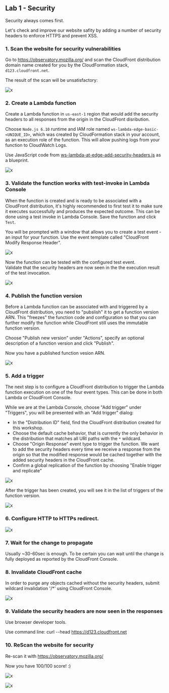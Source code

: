 ## Lab 1 - Security

Security always comes first.

Let's check and improve our website safity by adding a number of security headers to enforce HTTPS and prevent XSS.

### 1. Scan the website for security vulnerabilities

Go to https://observatory.mozilla.org/ and scan the CloudFront distribution domain name created for you by the CloudFormation stack, `d123.cloudfront.net`.

The result of the scan will be unsatisfactory:

![x](./img/security-bad.png)

### 2. Create a Lambda function

Create a Lambda function in `us-east-1` region that would add the security headers to all responses from the origin in the CloudFront disribution.

Choose `Node.js 6.10` runtime and IAM role named `ws-lambda-edge-basic-<UNIQUE_ID>`, which was created by CloudFormation stack in your account, as an execution role of the function. This will allow pushing logs from your function to CloudWatch Logs.

Use JavaScript code from [ws-lambda-at-edge-add-security-headers.js](./ws-lambda-at-edge-add-security-headers.js) as a blueprint.

![x](./img/create-function.png)

### 3. Validate the function works with test-invoke in Lambda Console

When the function is created and is ready to be associated with a CloudFront distribution, it's highly recommended to first test it to make sure it executes successfully and produces the expected outcome. This can be done using a test invoke in Lambda Console. Save the function and click `Test`.

You will be prompted with a window that allows you to create a test event - an input for your function. Use the event template called "CloudFront Modify Response Header".

![x](./img/configure-test-event.png)

Now the function can be tested with the configured test event.  
Validate that the security headers are now seen in the the execution result of the test invocation.

![x](./img/test-invoke-succeeded.png)

### 4. Publish the function version

Before a Lambda function can be associated with and triggered by a CloudFront distribution, you need to "pubslish" it to get a function version ARN. This "freezes" the function code and configuration so that you can further modify the function while CloudFront still uses the immutable function version.

Choose "Publish new version" under "Actions", specify an optional description of a function version and click "Publish".

Now you have a published function vesion ARN.

![x](./img/publish.png)

### 5. Add a trigger

The next step is to configure a CloudFront distribution to trigger the Lambda function execution on one of the four event types. This can be done in both Lambda or CloudFront Console.

While we are at the Lambda Console, choose "Add trigger" under "Triggers", you will be presented with an "Add trigger" dialog:
* In the "Distribution ID" field, find the CloudFront distribution created for this workshop.  
* Choose the default cache behavior, that is currently the only behavior in the distribution that matches all URI paths with the `*` wildcard.  
* Choose "Origin Response" event type to trigger the function. We want to add the security headers every time we receive a response from the origin so that the modified response would be cached together with the added security headers in the CloudFront cache.
* Confirm a global replication of the function by choosing "Enable trigger and replicate"

![x](./img/add-trigger2.png)

After the trigger has been created, you will see it in the list of triggers of the function version.

![x](./img/add-trigger3.png)

### 6. Configure HTTP to HTTPs redirect.

![x](./img/cb-redirect-associated.png)

### 7. Wait for the change to propagate

Usually ~30-60sec is enough. To be certain you can wait until the change is fully deployed as reported by the CloudFront Console.

### 8. Invalidate CloudFront cache

In order to purge any objects cached without the security headers, submit wildcard invalidation '/*' using CloudFront Console.

![x](./img/invalidate.png)

### 9. Validate the security headers are now seen in the responses

Use browser developer tools.

Use command line: curl --head https://d123.cloudfront.net

### 10. ReScan the website for security

Re-scan it with https://observatory.mozilla.org/

Now you have 100/100 score! :)

![x](./img/security-good.png)

![x](./img/security-good2.png)
